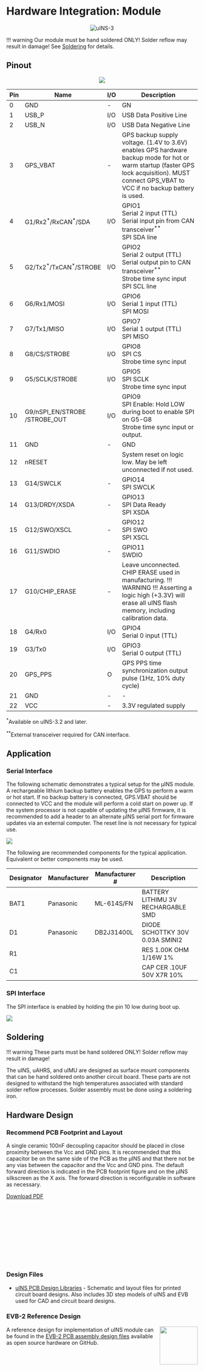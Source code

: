 # Hardware Integration: Module

<center>

![uINS-3](../images/IMX_5.0_400w.jpg)

</center>

!!! warning
    Our module must be hand soldered ONLY! Solder reflow may result in damage! See [Soldering](#soldering) for details.

## Pinout

<center>

![](../images/IMX5_pinout.png)

</center>

| Pin  | Name                                          | I/O  | Description                                                  |
| ---- | --------------------------------------------- | ---- | ------------------------------------------------------------ |
| 0    | GND                                           |  -   | GN
| 1    | USB_P                                         | I/O  | USB Data Positive Line                                       |
| 2    | USB_N                                         | I/O  | USB Data Negative Line                                       |
| 3    | GPS_VBAT                                      | -    | GPS backup supply voltage. (1.4V to 3.6V) enables GPS hardware backup mode for hot or warm startup (faster GPS lock acquisition). MUST connect GPS_VBAT to VCC if no backup battery is used. |
| 4    | G1/Rx2<sup>\*</sup>/RxCAN<sup>\*</sup>/SDA    | I/O  | GPIO1 <br />Serial 2 input (TTL) <br />Serial input pin from CAN transceiver<sup>\*\*</sup> <br />SPI SDA line|
| 5    | G2/Tx2<sup>\*</sup>/TxCAN<sup>\*</sup>/STROBE | I/O  | GPIO2 <br />Serial 2 output (TTL)<br /> Serial output pin to CAN transceiver<sup>\*\*</sup><br /> Strobe time sync input<br /> SPI SCL line|
| 6    | G6/Rx1/MOSI                                   | I/O  | GPIO6<br /> Serial 1 input (TTL)<br /> SPI MOSI                        |
| 7    | G7/Tx1/MISO                                   | I/O  | GPIO7<br /> Serial 1 output (TTL)<br /> SPI MISO                       |
| 8    | G8/CS/STROBE                                  | I/O  | GPIO8<br /> SPI CS<br /> Strobe time sync input                       |
| 9    | G5/SCLK/STROBE                                | I/O  | GPIO5<br /> SPI SCLK<br /> Strobe time sync input                     |
| 10   | G9/nSPI_EN/STROBE<br/>/STROBE_OUT             | I/O  | GPIO9<br /> SPI Enable: Hold LOW during boot to enable SPI on G5-G8<br /> Strobe time sync input or output. |
| 11   | GND                                           | -    | GND                                                            |
| 12   | nRESET                                        |     | System reset on logic low. May be left unconnected if not used. |
| 13   | G14/SWCLK                                      | -    | GPIO14<br />SPI SWCLK                                       |
| 14   | G13/DRDY/XSDA                                 | -    | GPIO13<br /> SPI Data Ready<br /> SPI XSDA                                                   |
| 15   | G12/SWO/XSCL                                  | -    | GPIO12<br /> SPI SWO<br />SPI XSCL                                                          |
| 16   | G11/SWDIO                                      | -    | GPIO11<br />SWDIO                                                             |
| 17   | G10/CHIP_ERASE                                 | -    | Leave unconnected. CHIP ERASE used in manufacturing. !!! WARNING !!! Asserting a logic high (+3.3V) will erase all uINS flash memory, including calibration data. |
| 18   | G4/Rx0                                        | I/O  | GPIO4<br /> Serial 0 input (TTL)                                  |
| 19   | G3/Tx0                                        | I/O  | GPIO3<br /> Serial 0 output (TTL)                                 |
| 20   | GPS_PPS                                       | O    | GPS PPS time synchronization output pulse (1Hz, 10% duty cycle) |
| 21   | GND                                           | -    | -                                                            |
| 22   | VCC                                           | -    | 3.3V regulated supply                                        |

<sup>\*</sup>Available on uINS-3.2 and later.

<sup>\*\*</sup>External transceiver required for CAN interface.

## Application

### Serial Interface

The following schematic demonstrates a typical setup for the μINS module. A rechargeable lithium backup battery enables the GPS to perform a warm or hot start. If no backup battery is connected, GPS.VBAT should be connected to VCC and the module will perform a cold start on power up. If the system processor is not capable of updating the μINS firmware, it is recommended to add a header to an alternate μINS serial port for firmware updates via an external computer. The reset line is not necessary for typical use.

![](../images/interface_serial.svg)

The following are recommended components for the typical application. Equivalent or better components may be used.

| Designator | Manufacturer | Manufacturer # | Description                        |
| ---------- | ------------ | -------------- | ---------------------------------- |
| BAT1       | Panasonic    | ML-614S/FN     | BATTERY LITHIMU 3V RECHARGABLE SMD |
| D1         | Panasonic    | DB2J31400L     | DIODE SCHOTTKY 30V 0.03A SMINI2    |
| R1         |              |                | RES 1.00K OHM 1/16W 1%             |
| C1         |              |                | CAP CER .10UF 50V X7R 10%          |

### SPI Interface

The SPI interface is enabled by holding the pin 10 low during boot up.

![](../images/interface_spi.svg)

## Soldering

!!! warning
    These parts must be hand soldered ONLY!  Solder reflow may result in damage!

The uINS, uAHRS, and uIMU are designed as surface mount components that can be hand soldered onto another circuit board.  These parts are not designed to withstand the high temperatures associated with standard solder reflow processes.  Solder assembly must be done using a soldering iron.  

## Hardware Design

### Recommend PCB Footprint and Layout

A single ceramic 100nF decoupling capacitor should be placed in close proximity between the Vcc and GND pins. It is recommended that this capacitor be on the same side of the PCB as the μINS and that there not be any vias between the capacitor and the Vcc and GND pins. The default forward direction is indicated in the PCB footprint figure and on the μINS silkscreen as the X axis. The forward direction is reconfigurable in software as necessary.

[Download PDF](https://docs.inertialsense.com/dimensions/IS-uINS-5.0.4_Dimensions_and_Pinout.pdf)

<object data="https://docs.inertialsense.com/dimensions/IS-uINS-5.0.4_Dimensions_and_Pinout.pdf" type="application/pdf" width="700px" height="1150px" >
    <embed src="https://docs.inertialsense.com/dimensions/IS-uINS-5.0.4_Dimensions_and_Pinout.pdf" type="application/pdf" />
</object>

### Design Files

 * [uINS PCB Design Libraries](https://github.com/inertialsense/IS-hdw/tree/main/Products) - Schematic and layout files for printed circuit board designs. Also includes 3D step models of uINS and EVB used for CAD and circuit board designs.

### EVB-2 Reference Design

<img src="https://www.oshwa.org/wp-content/uploads/2014/03/oshw-logo.svg" width="100" align="right" />

A reference design for implementation of uINS module can be found in the [EVB-2 PCB assembly design files](https://github.com/inertialsense/IS-hdw/tree/main/Products/EVB-2-1) available as open source hardware on GitHub.  